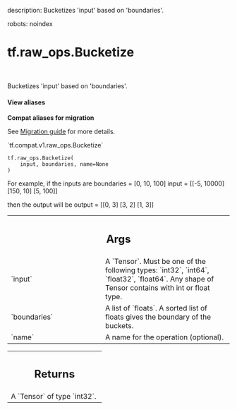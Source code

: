 description: Bucketizes 'input' based on 'boundaries'.

robots: noindex

# tf.raw_ops.Bucketize

<!-- Insert buttons and diff -->

<table class="tfo-notebook-buttons tfo-api nocontent" align="left">

</table>



Bucketizes 'input' based on 'boundaries'.

<section class="expandable">
  <h4 class="showalways">View aliases</h4>
  <p>
<b>Compat aliases for migration</b>
<p>See
<a href="https://www.tensorflow.org/guide/migrate">Migration guide</a> for
more details.</p>
<p>`tf.compat.v1.raw_ops.Bucketize`</p>
</p>
</section>

<pre class="devsite-click-to-copy prettyprint lang-py tfo-signature-link">
<code>tf.raw_ops.Bucketize(
    input, boundaries, name=None
)
</code></pre>



<!-- Placeholder for "Used in" -->

For example, if the inputs are
    boundaries = [0, 10, 100]
    input = [[-5, 10000]
             [150,   10]
             [5,    100]]

then the output will be
    output = [[0, 3]
              [3, 2]
              [1, 3]]

<!-- Tabular view -->
 <table class="responsive fixed orange">
<colgroup><col width="214px"><col></colgroup>
<tr><th colspan="2"><h2 class="add-link">Args</h2></th></tr>

<tr>
<td>
`input`
</td>
<td>
A `Tensor`. Must be one of the following types: `int32`, `int64`, `float32`, `float64`.
Any shape of Tensor contains with int or float type.
</td>
</tr><tr>
<td>
`boundaries`
</td>
<td>
A list of `floats`.
A sorted list of floats gives the boundary of the buckets.
</td>
</tr><tr>
<td>
`name`
</td>
<td>
A name for the operation (optional).
</td>
</tr>
</table>



<!-- Tabular view -->
 <table class="responsive fixed orange">
<colgroup><col width="214px"><col></colgroup>
<tr><th colspan="2"><h2 class="add-link">Returns</h2></th></tr>
<tr class="alt">
<td colspan="2">
A `Tensor` of type `int32`.
</td>
</tr>

</table>

